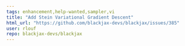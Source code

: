 ```yaml
---
tags: enhancement,help-wanted,sampler,vi
title: "Add Stein Variational Gradient Descent"
html_url: "https://github.com/blackjax-devs/blackjax/issues/385"
user: rlouf
repo: blackjax-devs/blackjax
---
```


